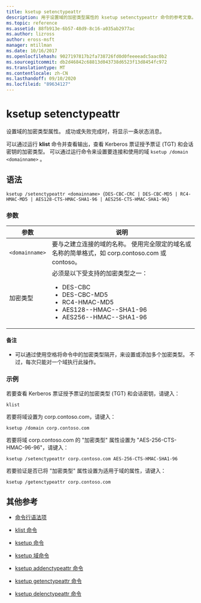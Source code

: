 ```yaml
---
title: ksetup setenctypeattr
description: 用于设置域的加密类型属性的 ksetup setenctypeattr 命令的参考文章。
ms.topic: reference
ms.assetid: 88fb913e-6b57-48d9-8c16-a035ab2977ac
ms.author: lizross
author: eross-msft
manager: mtillman
ms.date: 10/16/2017
ms.openlocfilehash: 9027197817b2fa738726fd0d0feeeeadc5aac0b2
ms.sourcegitcommit: db2d46842c68813d043738d6523f13d8454fc972
ms.translationtype: MT
ms.contentlocale: zh-CN
ms.lasthandoff: 09/10/2020
ms.locfileid: "89634127"
---
```

# <a name="ksetup-setenctypeattr"></a>ksetup setenctypeattr

设置域的加密类型属性。 成功或失败完成时，将显示一条状态消息。

可以通过运行 **klist** 命令并查看输出，查看 Kerberos 票证授予票证 (TGT) 和会话密钥的加密类型。 可以通过运行命令来设置要连接和使用的域 `ksetup /domain <domainname>` 。

## <a name="syntax"></a>语法

```
ksetup /setenctypeattr <domainname> {DES-CBC-CRC | DES-CBC-MD5 | RC4-HMAC-MD5 | AES128-CTS-HMAC-SHA1-96 | AES256-CTS-HMAC-SHA1-96}
```

### <a name="parameters"></a>参数

| 参数 | 说明 |
| --------- | ----------- |
| `<domainname>` | 要与之建立连接的域的名称。 使用完全限定的域名或名称的简单格式，如 corp.contoso.com 或 contoso。 |
| 加密类型 | 必须是以下受支持的加密类型之一：<ul><li>DES-CBC</li><li>DES-CBC-MD5</li><li>RC4-HMAC-MD5</li><li>AES128--HMAC--SHA1-96</li><li>AES256--HMAC--SHA1-96</li></ul> |

#### <a name="remarks"></a>备注

- 可以通过使用空格将命令中的加密类型隔开，来设置或添加多个加密类型。 不过，每次只能对一个域执行此操作。

### <a name="examples"></a>示例

若要查看 Kerberos 票证授予票证的加密类型 (TGT) 和会话密钥，请键入：

```
klist
```

若要将域设置为 corp.contoso.com，请键入：

```
ksetup /domain corp.contoso.com
```

若要将域 corp.contoso.com 的 "加密类型" 属性设置为 "AES-256-CTS-HMAC-96-96"，请键入：

```
ksetup /setenctypeattr corp.contoso.com AES-256-CTS-HMAC-SHA1-96
```

若要验证是否已将 "加密类型" 属性设置为适用于域的属性，请键入：

```
ksetup /getenctypeattr corp.contoso.com
```

## <a name="additional-references"></a>其他参考

- [命令行语法项](command-line-syntax-key.md)

- [klist 命令](klist.md)

- [ksetup 命令](ksetup.md)

- [ksetup 域命令](ksetup-domain.md)

- [ksetup addenctypeattr 命令](ksetup-addenctypeattr.md)

- [ksetup getenctypeattr 命令](ksetup-getenctypeattr.md)

- [ksetup delenctypeattr 命令](ksetup-delenctypeattr.md)
